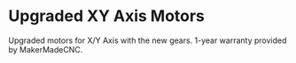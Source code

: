 # Upgraded XY Axis Motors

Upgraded motors for X/Y Axis with the new gears.  1-year warranty provided by MakerMadeCNC.